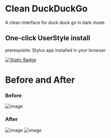 # Clean DuckDuckGo
A clean interface for duck duck go in dark mode.


## One-click UserStyle install

prerequisite: Stylus app installed in your browser

[![Static Badge](https://img.shields.io/badge/Install-Userstyle?style=flat&label=Install%20Directly%20with%20Stylus)](https://github.com/revoconner/duckduckgo-clean/raw/refs/heads/main/duckduckgo.user.css)

# Before and After
### Before
![image](https://github.com/user-attachments/assets/032a821d-b6cb-4e6f-b683-6cf1aaed66db)


### After
![image](https://github.com/user-attachments/assets/1d80d9df-6422-41cd-a77b-6acf61579fec)
![image](https://github.com/user-attachments/assets/2e53cef0-9ba6-4842-9177-78d88a7a4f60)

